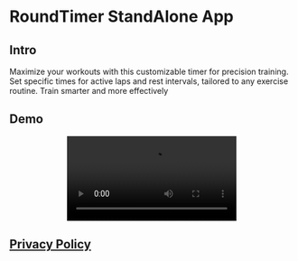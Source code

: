 # RoundTimer StandAlone App

## Intro

Maximize your workouts with this customizable timer for precision training. Set specific times for active laps and rest intervals, tailored to any exercise routine. Train smarter and more effectively

## Demo

<p align="center">
  <video src="https://github.com/user-attachments/assets/64ceef36-13dc-4f80-9301-e6cd57cfd95b" controls>
    Your browser does not support the video tag.
  </video>
</p>

## [Privacy Policy](https://www.netbug94.com/RoundTimer/)
